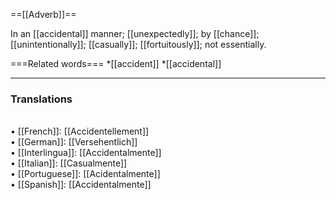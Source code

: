 ==[[Adverb]]==

In an [[accidental]] manner; [[unexpectedly]]; by [[chance]]; [[unintentionally]]; [[casually]]; [[fortuitously]]; not essentially.

===Related words===
*[[accident]]
*[[accidental]]

<HR> <P> <H3>Translations</H3>
<BR>• [[French]]: [[Accidentellement]]
<BR>• [[German]]: [[Versehentlich]]
<BR>• [[Interlingua]]: [[Accidentalmente]]
<BR>• [[Italian]]: [[Casualmente]]
<BR>• [[Portuguese]]: [[Acidentalmente]]
<BR>• [[Spanish]]: [[Accidentalmente]]
<BR>